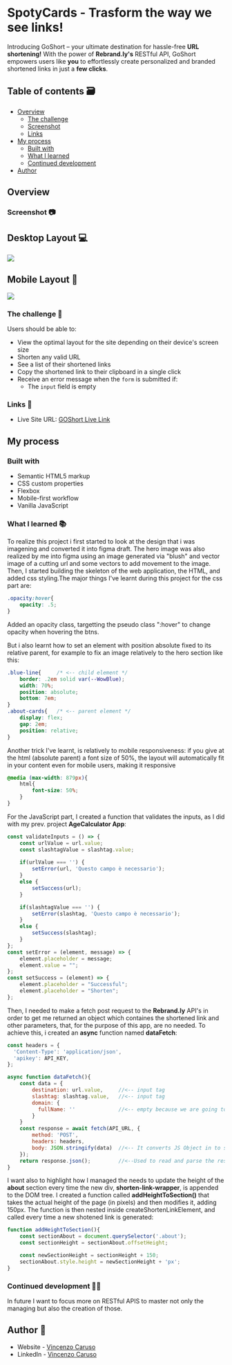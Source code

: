 # SpotyCards - Trasform the way we see links!
Introducing GoShort – your ultimate destination for hassle-free **URL shortening!** With the power of __Rebrand.ly's__ RESTful API, GoShort empowers users like **you** to effortlessly create personalized and branded shortened links in just a **few clicks**.

## Table of contents 🗃

- [Overview](#overview)
  - [The challenge](#the-challenge)
  - [Screenshot](#screenshot)
  - [Links](#links)
- [My process](#my-process)
  - [Built with](#built-with)
  - [What I learned](#what-i-learned)
  - [Continued development](#continued-development)
- [Author](#author)

## Overview

### Screenshot 📷

## Desktop Layout 💻

![](./images/GoShort_desktop.png)

## Mobile Layout 📱

![](./images/GoShort_mobile.gif)

### The challenge 🎯

Users should be able to:

- View the optimal layout for the site depending on their device's screen size
- Shorten any valid URL
- See a list of their shortened links
- Copy the shortened link to their clipboard in a single click
- Receive an error message when the `form` is submitted if:
  - The `input` field is empty

### Links 🔗

- Live Site URL: [GOShort Live Link](https://carvso.github.io/SpotyCard/)

## My process

### Built with

- Semantic HTML5 markup
- CSS custom properties
- Flexbox
- Mobile-first workflow
- Vanilla JavaScript

### What I learned 📚

To realize this project i first started to look at the design that i was imagening and converted it into figma draft. The hero image was also realized by me into figma using an image generated via "blush" and vector image of a cutting url and some vectors to add movement to the image.
Then, I started building the skeleton of the web application, the HTML, and added css styling.The major things I've learnt during this project for the css part are:
```css
.opacity:hover{
    opacity: .5;
}
```
Added an opacity class, targetting the pseudo class ":hover" to change opacity when hovering the btns.

But i also learnt how to set an element with position absolute fixed to its relative parent, for example to fix an image relatively to the hero section like this:

```css
.blue-line{     /* <-- child element */
    border: .2em solid var(--WowBlue);
    width: 70%;
    position: absolute;
    bottom: 7em;
}
.about-cards{   /* <-- parent element */
    display: flex;
    gap: 2em;
    position: relative;
}
```
Another trick I've learnt, is relatively to mobile responsiveness: if you give at the html (absolute parent) a font size of 50%, the layout will automatically fit in your content even for mobile users, making it responsive

```css
@media (max-width: 879px){
    html{
        font-size: 50%;
    }
}
``` 

For the JavaScript part, I created a function that validates the inputs, as I did with my prev. project **AgeCalculator App**:
```js
const validateInputs = () => {
    const urlValue = url.value;
    const slashtagValue = slashtag.value;
    
    if(urlValue === '') {
        setError(url, 'Questo campo è necessario');
    }
    else {
        setSuccess(url);
    }

    if(slashtagValue === '') {
        setError(slashtag, 'Questo campo è necessario');
    }
    else {
        setSuccess(slashtag);
    }
};
const setError = (element, message) => {
    element.placeholder = message;
    element.value = "";
};  
const setSuccess = (element) => {
    element.placeholder = "Successful";
    element.placeholder = "Shorten";
}; 
```

Then, I needed to make a fetch post request to the __Rebrand.ly__ API's in order to get me returned an object which containes the shortened link and other parameters, that, for the purpose of this app, are no needed.
To achieve this, i created an __async__ function named **dataFetch**:

```js
const headers = {
  'Content-Type': 'application/json',
  'apikey': API_KEY,
};

async function dataFetch(){
    const data = {
        destination: url.value,     //<-- input tag
        slashtag: slashtag.value,   //<-- input tag
        domain: {
          fullName: ''              //<-- empty because we are going to use rebrandly domain
        }
    }
    const response = await fetch(API_URL, {
        method: 'POST',   
        headers: headers,
        body: JSON.stringify(data)  //<-- It converts JS Object in to strings
    });
    return response.json();         //<--Used to read and parse the result of the promise  
}
```

I want also to highlight how I managed the needs to update the height of the **about** section every time the new div, **shorten-link-wrapper**, is appended to the DOM tree. I created a function called __addHeightToSection()__ that takes the actual height of the page (in pixels) and then modifies it, adding 150px. The function is then nested inside createShortenLinkElement, and called every time a new shotened link is generated: 

```js
function addHeightToSection(){
    const sectionAbout = document.querySelector('.about');
    const sectionHeight = sectionAbout.offsetHeight; 

    const newSectionHeight = sectionHeight + 150; 
    sectionAbout.style.height = newSectionHeight + 'px'; 
}
```

### Continued development 👨‍💻

In future I want to focus more on RESTful APIS to master not only the managing but also the creation of those.

## Author 👤

- Website - [Vincenzo Caruso](https://www.carvso.me)
- LinkedIn - [Vincenzo Caruso](https://www.linkedin.com/in/vincenzo-carvso/)